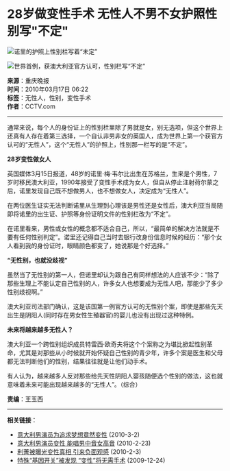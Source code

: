 # 28岁做变性手术 无性人不男不女护照性别写"不定"

![诺里的护照上性别栏写着“未定”](http://news.cctv.com/20100317/images/1268778174104_U48P4T8D2173275F107DT20100317054218.jpg)

![世界首例，获澳大利亚官方认可，性别栏写“不定”](http://news.cctv.com/20100317/images/1268778174112_U48P4T8D2173275F116DT20100317054218.jpg)

**来源**：重庆晚报  
**时间**：2010年03月17日 06:22  
**标签**：无性人，性别，变性手术  
**作者**：CCTV.com  

---

通常来说，每个人的身份证上的性别栏里除了男就是女，别无选项，但这个世界上还真有人存在着第三选择，一个自认非男非女的英国人，成为世界上第一个获官方认可的“无性人”，这个“无性人”的护照上，性别那一栏写的是“不定”。

**28岁变性做女人**

英国媒体3月15日报道，48岁的诺里·梅·韦尔比出生在苏格兰，生来是个男性，7岁时移民澳大利亚，1990年接受了变性手术成为女人，但自从停止注射荷尔蒙之后，诺里发现自己既不想做男人，也不想做女人，决定成为“无性人”。

在两位医生证实无法判断诺里从生理到心理该是男性还是女性后，澳大利亚当局随即将诺里的出生证、护照等身份证明文件的性别栏改为“不定”。

在诺里看来，男性或女性的概念都不适合自己，所以，“最简单的解决方法就是不要有任何性别判定”。诺里还记得自己当时去银行改身份信息时候的经历：“那个女人看到我的身份证时，眼睛颜色都变了，她说那是个好选择。”

**“无性别，也就没歧视”**

虽然当了无性别的第一人，但诺里却认为跟自己有同样想法的人应该不少：“除了那些生理上不能认定自己性别的人，许多女人也想要成为无性人吧，那能少了多少性别歧视啊。”

澳大利亚司法部门确认，这是该国第一例官方认可的无性别个案，即使是那些先天出生是阴阳人(同时存在男女性生殖器官)的婴儿也没有出现过这种特例。

**未来将越来越多无性人？**

澳大利亚一个跨性别组织成员特雷西·欧奇夫将这个个案称之为堪比掀起性别革命，尤其是对那些从小时候就开始怀疑自己性别的青少年，许多个案是医生和父母都无法判断他们的性别，结果往往就是让他们动手术。

有人认为，越来越多人反对那些给先天性阴阳人婴孩随便选个性别的做法，这也就意味着未来可能出现越来越多的“无性人”。（综合）

**责编**：王玉西

---

**相关链接**：

- [意大利男演员为追求梦想竟然变性](http://space.tv.cctv.com/video/VIDE1267527410165512) (2010-3-2)
- [意大利男演员变性 能唱男中音女高音](http://space.tv.cctv.com/video/VIDE1266884004166883) (2010-2-23)
- [利菁被曝光变性真相 引来负面观感](http://space.tv.cctv.com/video/VIDE1265195577978164) (2010-2-3)
- [特殊“基因开关”被发现 “变性”将无需手术](http://news.cctv.com/society/20091224/103083.shtml) (2009-12-24)